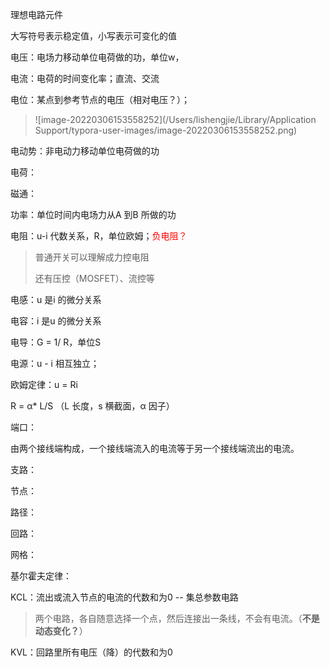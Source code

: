 理想电路元件  

大写符号表示稳定值，小写表示可变化的值    



电压：电场力移动单位电荷做的功，单位w，

电流：电荷的时间变化率；直流、交流

电位：某点到参考节点的电压（相对电压？）；

> ![image-20220306153558252](/Users/lishengjie/Library/Application Support/typora-user-images/image-20220306153558252.png)

电动势：非电动力移动单位电荷做的功

电荷：

磁通：

功率：单位时间内电场力从A 到B 所做的功



电阻：u-i 代数关系，R，单位欧姆；<font color=red>负电阻？</font>  

> 普通开关可以理解成力控电阻
>
> 还有压控（MOSFET）、流控等

电感：u 是i 的微分关系

电容：i 是u 的微分关系

电导：G = 1/ R，单位S



电源：u - i 相互独立；



欧姆定律：u = Ri

R = α* L/S （L 长度，s 横截面，α 因子）  



端口：

由两个接线端构成，一个接线端流入的电流等于另一个接线端流出的电流。  



支路：

节点：

路径：

回路：

网格：



基尔霍夫定律：  

KCL：流出或流入节点的电流的代数和为0  -- 集总参数电路  

> 两个电路，各自随意选择一个点，然后连接出一条线，不会有电流。（**不是动态变化？**）  

KVL：回路里所有电压（降）的代数和为0









